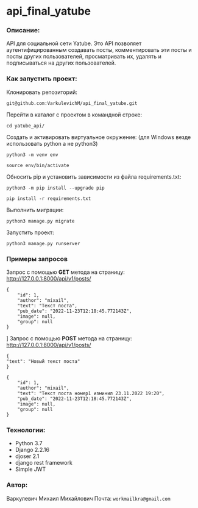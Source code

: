 # api_final_yatube

### Описание: 
API для социальной сети Yatube. Это API позволяет аутентифицированным создавать посты, 
комментировать эти посты и посты других пользователей, просматривать их, удалять и подписываться на других пользователей.

### Как запустить проект:
Клонировать репозиторий:
```
git@github.com:VarkulevichM/api_final_yatube.git
```
Перейти в каталог с проектом в командной строке:
```
cd yatube_api/
```
Cоздать и активировать виртуальное окружение:
(для Windows везде использовать python а не python3)
```
python3 -m venv env 
```
```
source env/bin/activate
```
Обносить pip и установить зависимости из файла requirements.txt:
```
python3 -m pip install --upgrade pip 
```
```
pip install -r requirements.txt
```
Выполнить миграции:
```
python3 manage.py migrate
```
Запустить проект:
```
python3 manage.py runserver
```

### Примеры запросов
Запрос с помощью **GET** метода на страницу: http://127.0.0.1:8000/api/v1/posts/

    {
        "id": 1,
        "author": "mixail",
        "text": "Текст поста",
        "pub_date": "2022-11-23T12:18:45.772143Z",
        "image": null,
        "group": null
    }
]
Запрос с помощью **POST** метода на страницу: http://127.0.0.1:8000/api/v1/posts/
    
    {
    "text": "Новый текст поста"
    }
    
    {
        "id": 1,
        "author": "mixail",
        "text": "Текст поста номер1 изминил 23.11.2022 19:20",
        "pub_date": "2022-11-23T12:18:45.772143Z",
        "image": null,
        "group": null
    }
### Технологии:
- Python 3.7
- Django 2.2.16
- djoser 2.1
- django rest framework
- Simple JWT

### Автор:
Варкулевич Михаил Михайлович
Почта: ``workmailkra@gmail.com``
